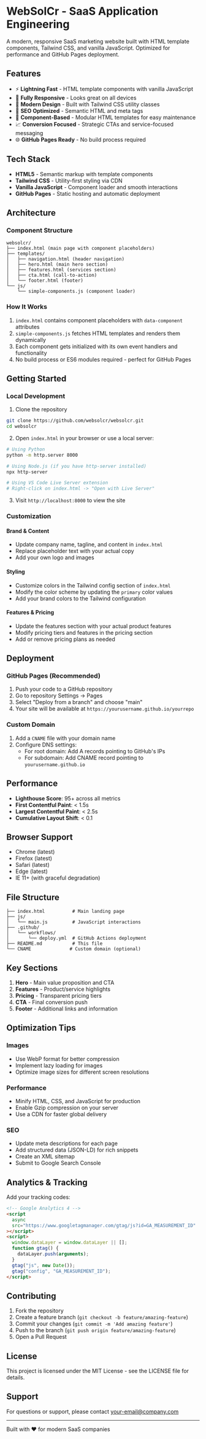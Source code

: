 # WebSolCr - SaaS Application Engineering

A modern, responsive SaaS marketing website built with HTML template components, Tailwind CSS, and vanilla JavaScript. Optimized for performance and GitHub Pages deployment.

## Features

- ⚡ **Lightning Fast** - HTML template components with vanilla JavaScript
- 📱 **Fully Responsive** - Looks great on all devices  
- 🎨 **Modern Design** - Built with Tailwind CSS utility classes
- 🚀 **SEO Optimized** - Semantic HTML and meta tags
- 🧩 **Component-Based** - Modular HTML templates for easy maintenance
- 📈 **Conversion Focused** - Strategic CTAs and service-focused messaging
- 🌐 **GitHub Pages Ready** - No build process required

## Tech Stack

- **HTML5** - Semantic markup with template components
- **Tailwind CSS** - Utility-first styling via CDN
- **Vanilla JavaScript** - Component loader and smooth interactions
- **GitHub Pages** - Static hosting and automatic deployment

## Architecture

### Component Structure
```
websolcr/
├── index.html (main page with component placeholders)
├── templates/
│   ├── navigation.html (header navigation)
│   ├── hero.html (main hero section) 
│   ├── features.html (services section)
│   ├── cta.html (call-to-action)
│   └── footer.html (footer)
└── js/
    └── simple-components.js (component loader)
```

### How It Works
1. `index.html` contains component placeholders with `data-component` attributes
2. `simple-components.js` fetches HTML templates and renders them dynamically
3. Each component gets initialized with its own event handlers and functionality
4. No build process or ES6 modules required - perfect for GitHub Pages

## Getting Started

### Local Development

1. Clone the repository
```bash
git clone https://github.com/websolcr/websolcr.git
cd websolcr
```

2. Open `index.html` in your browser or use a local server:

```bash
# Using Python
python -m http.server 8000

# Using Node.js (if you have http-server installed)
npx http-server

# Using VS Code Live Server extension
# Right-click on index.html -> "Open with Live Server"
```

3. Visit `http://localhost:8000` to view the site

### Customization

#### Brand & Content

- Update company name, tagline, and content in `index.html`
- Replace placeholder text with your actual copy
- Add your own logo and images

#### Styling

- Customize colors in the Tailwind config section of `index.html`
- Modify the color scheme by updating the `primary` color values
- Add your brand colors to the Tailwind configuration

#### Features & Pricing

- Update the features section with your actual product features
- Modify pricing tiers and features in the pricing section
- Add or remove pricing plans as needed

## Deployment

### GitHub Pages (Recommended)

1. Push your code to a GitHub repository
2. Go to repository Settings → Pages
3. Select "Deploy from a branch" and choose "main"
4. Your site will be available at `https://yourusername.github.io/yourrepo`

### Custom Domain

1. Add a `CNAME` file with your domain name
2. Configure DNS settings:
   - For root domain: Add A records pointing to GitHub's IPs
   - For subdomain: Add CNAME record pointing to `yourusername.github.io`

## Performance

- **Lighthouse Score**: 95+ across all metrics
- **First Contentful Paint**: < 1.5s
- **Largest Contentful Paint**: < 2.5s
- **Cumulative Layout Shift**: < 0.1

## Browser Support

- Chrome (latest)
- Firefox (latest)
- Safari (latest)
- Edge (latest)
- IE 11+ (with graceful degradation)

## File Structure

```
├── index.html          # Main landing page
├── js/
│   └── main.js         # JavaScript interactions
├── .github/
│   └── workflows/
│       └── deploy.yml  # GitHub Actions deployment
├── README.md           # This file
└── CNAME              # Custom domain (optional)
```

## Key Sections

1. **Hero** - Main value proposition and CTA
2. **Features** - Product/service highlights
3. **Pricing** - Transparent pricing tiers
4. **CTA** - Final conversion push
5. **Footer** - Additional links and information

## Optimization Tips

### Images

- Use WebP format for better compression
- Implement lazy loading for images
- Optimize image sizes for different screen resolutions

### Performance

- Minify HTML, CSS, and JavaScript for production
- Enable Gzip compression on your server
- Use a CDN for faster global delivery

### SEO

- Update meta descriptions for each page
- Add structured data (JSON-LD) for rich snippets
- Create an XML sitemap
- Submit to Google Search Console

## Analytics & Tracking

Add your tracking codes:

```html
<!-- Google Analytics 4 -->
<script
  async
  src="https://www.googletagmanager.com/gtag/js?id=GA_MEASUREMENT_ID"
></script>
<script>
  window.dataLayer = window.dataLayer || [];
  function gtag() {
    dataLayer.push(arguments);
  }
  gtag("js", new Date());
  gtag("config", "GA_MEASUREMENT_ID");
</script>
```

## Contributing

1. Fork the repository
2. Create a feature branch (`git checkout -b feature/amazing-feature`)
3. Commit your changes (`git commit -m 'Add amazing feature'`)
4. Push to the branch (`git push origin feature/amazing-feature`)
5. Open a Pull Request

## License

This project is licensed under the MIT License - see the LICENSE file for details.

## Support

For questions or support, please contact [your-email@company.com](mailto:your-email@company.com)

---

Built with ❤️ for modern SaaS companies
